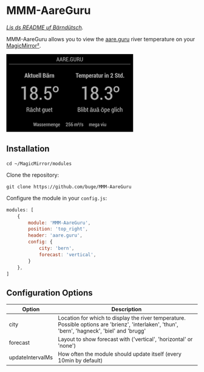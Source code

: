 # MMM-AareGuru

*[Lis ds README uf Bärndütsch](README.md).*

MMM-AareGuru allows you to view the [aare.guru](https://aare.guru/) river
temperature on your [MagicMirror²](https://github.com/MichMich/MagicMirror/).

![Display](display.png)


## Installation

```shell
cd ~/MagicMirror/modules
```

Clone the repository:
```shell
git clone https://github.com/buge/MMM-AareGuru
```

Configure the module in your `config.js`:
```js
modules: [
	{
		module: 'MMM-AareGuru',
		position: 'top_right',
		header: 'aare.guru',
		config: {
			city: 'bern',
			forecast: 'vertical',
		}
	},
]
```


## Configuration Options

|      Option      | Description
|------------------|-------------
| city             | Location for which to display the river temperature. Possible options are 'brienz', 'interlaken', 'thun', 'bern', 'hagneck', 'biel' and 'brugg'
| forecast         | Layout to show forecast with ('vertical', 'horizontal' or 'none')
| updateIntervalMs | How often the module should update itself (every 10min by default)
